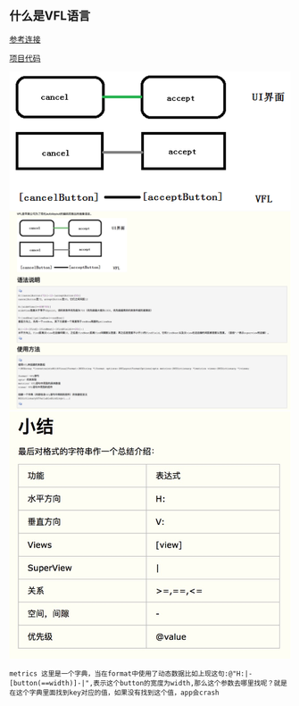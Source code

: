 ## 什么是VFL语言  
[参考连接](https://www.cnblogs.com/chars/p/5146607.html)  

[项目代码](./Resource/VFL)


![图1](./Resource/VFL/HGVFLDev/HGVFLDev/Assets.xcassets/1/11.imageset/11.png)  
![图2](./Resource/VFL/HGVFLDev/HGVFLDev/Assets.xcassets/1/33.imageset/33.png)  
![图3](./Resource/VFL/HGVFLDev/HGVFLDev/Assets.xcassets/1/22.imageset/22.jpg)  

```
metrics 这里是一个字典，当在format中使用了动态数据比如上现这句:@"H:|-[button(==width)]-|",表示这个button的宽度为width,那么这个参数去哪里找呢？就是在这个字典里面找到key对应的值，如果没有找到这个值，app会crash
```
